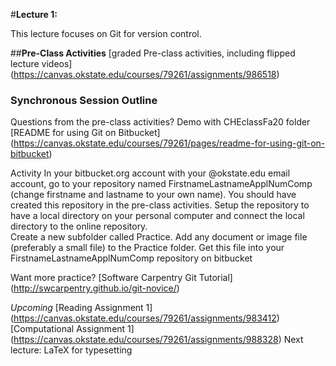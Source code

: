 #**Lecture 1:**

This lecture focuses on Git for version control.

##**Pre-Class Activities**
[graded Pre-class activities, including flipped lecture videos] (https://canvas.okstate.edu/courses/79261/assignments/986518)

### **Synchronous Session Outline**
Questions from the pre-class activities?
Demo with CHEclassFa20 folder
[README for using Git on Bitbucket] (https://canvas.okstate.edu/courses/79261/pages/readme-for-using-git-on-bitbucket)

Activity
  In your bitbucket.org account with your @okstate.edu email account, go to your repository named FirstnameLastnameApplNumComp (change firstname and lastname to your own name). You should have created this repository in the pre-class activities.
  Setup the repository to have a local directory on your personal computer and connect the local directory to the online repository.  
  Create a new subfolder called Practice.
  Add any document or image file (preferably a small file) to the Practice folder.
  Get this file into your FirstnameLastnameApplNumComp repository on bitbucket

Want more practice?
  [Software Carpentry Git Tutorial] (http://swcarpentry.github.io/git-novice/)
  
*Upcoming*
  [Reading Assignment 1] (https://canvas.okstate.edu/courses/79261/assignments/983412)
  [Computational Assignment 1] (https://canvas.okstate.edu/courses/79261/assignments/988328)
  Next lecture: LaTeX for typesetting

